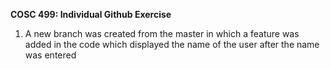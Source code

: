 **COSC 499: Individual Github Exercise**

1. A new branch was created from the master in which a feature was added in the code which displayed the name of the user after the name was entered
